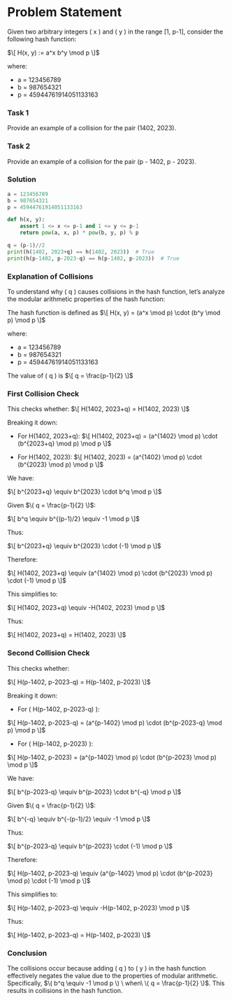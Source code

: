 # Problem Statement

Given two arbitrary integers \( x \) and \( y \) in the range [1, p-1], consider the following hash function:

$\[ H(x, y) := a^x b^y \mod p \]$

where:
- a = 123456789
- b = 987654321
- p = 45944761914051133163

### Task 1

Provide an example of a collision for the pair (1402, 2023).

### Task 2

Provide an example of a collision for the pair (p - 1402, p - 2023).

### Solution

```python
a = 123456789
b = 987654321
p = 45944761914051133163

def h(x, y):
    assert 1 <= x <= p-1 and 1 <= y <= p-1
    return pow(a, x, p) * pow(b, y, p) % p

q = (p-1)//2
print(h(1402, 2023+q) == h(1402, 2023))  # True
print(h(p-1402, p-2023-q) == h(p-1402, p-2023))  # True
```

### Explanation of Collisions

To understand why \( q \) causes collisions in the hash function, let’s analyze the modular arithmetic properties of the hash function:

The hash function is defined as $\[ H(x, y) = (a^x \mod p) \cdot (b^y \mod p) \mod p \]$

where:
- a = 123456789
- b = 987654321
- p = 45944761914051133163

The value of \( q \) is $\[ q = \frac{p-1}{2} \]$

### First Collision Check

This checks whether: $\[ H(1402, 2023+q) = H(1402, 2023) \]$

Breaking it down:

- For H(1402, 2023+q): $\[ H(1402, 2023+q) = (a^{1402} \mod p) \cdot (b^{2023+q} \mod p) \mod p \]$

- For H(1402, 2023): $\[ H(1402, 2023) = (a^{1402} \mod p) \cdot (b^{2023} \mod p) \mod p \]$

We have:

$\[ b^{2023+q} \equiv b^{2023} \cdot b^q \mod p \]$

Given $\( q = \frac{p-1}{2} \)$:

$\[ b^q \equiv b^{(p-1)/2} \equiv -1 \mod p \]$

Thus:

$\[ b^{2023+q} \equiv b^{2023} \cdot (-1) \mod p \]$

Therefore:

$\[ H(1402, 2023+q) \equiv (a^{1402} \mod p) \cdot (b^{2023} \mod p) \cdot (-1) \mod p \]$

This simplifies to:

$\[ H(1402, 2023+q) \equiv -H(1402, 2023) \mod p \]$

Thus:

$\[ H(1402, 2023+q) = H(1402, 2023) \]$

### Second Collision Check

This checks whether:

$\[ H(p-1402, p-2023-q) = H(p-1402, p-2023) \]$

Breaking it down:

- For \( H(p-1402, p-2023-q) \):

$\[ H(p-1402, p-2023-q) = (a^{p-1402} \mod p) \cdot (b^{p-2023-q} \mod p) \mod p \]$

- For \( H(p-1402, p-2023) \):

$\[ H(p-1402, p-2023) = (a^{p-1402} \mod p) \cdot (b^{p-2023} \mod p) \mod p \]$

We have:

$\[ b^{p-2023-q} \equiv b^{p-2023} \cdot b^{-q} \mod p \]$

Given $\( q = \frac{p-1}{2} \)$:

$\[ b^{-q} \equiv b^{-(p-1)/2} \equiv -1 \mod p \]$

Thus:

$\[ b^{p-2023-q} \equiv b^{p-2023} \cdot (-1) \mod p \]$

Therefore:

$\[ H(p-1402, p-2023-q) \equiv (a^{p-1402} \mod p) \cdot (b^{p-2023} \mod p) \cdot (-1) \mod p \]$

This simplifies to:

$\[ H(p-1402, p-2023-q) \equiv -H(p-1402, p-2023) \mod p \]$

Thus:

$\[ H(p-1402, p-2023-q) = H(p-1402, p-2023) \]$

### Conclusion

The collisions occur because adding \( q \) to \( y \) in the hash function effectively negates the value due to the properties of modular arithmetic. Specifically, $\( b^q \equiv -1 \mod p \) \ when\ \( q = \frac{p-1}{2} \)$. This results in collisions in the hash function.
